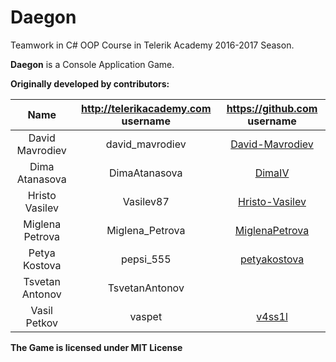 # Daegon
Teamwork in C# OOP Course in Telerik Academy 2016-2017 Season.

**Daegon** is a Console Application Game.

**Originally developed by contributors:**

|       Name      | http://telerikacademy.com username |              https://github.com username              |
|:---------------:|:----------------------------------:|:-----------------------------------------------------:|
| David Mavrodiev |           david_mavrodiev          | [David-Mavrodiev](https://github.com/David-Mavrodiev) |
|  Dima Atanasova |            DimaAtanasova           |         [DimaIV](https://github.com/DimaIV)                                           |
|  Hristo Vasilev |              Vasilev87             |    [Hristo-Vasilev](https://github.com/Vasilev87)     |
| Miglena Petrova |           Miglena_Petrova          |             [MiglenaPetrova](https://github.com/MiglenaPetrova)                                          |
|  Petya Kostova  |              pepsi_555             |    [petyakostova](https://github.com/petyakostova)    |
| Tsvetan Antonov |           TsvetanAntonov           |                                                       |
|   Vasil Petkov  |               vaspet               |          [v4ss1l](https://github.com/v4ss1l)          |

**The Game is licensed under MIT License**
